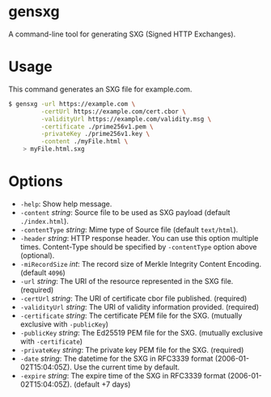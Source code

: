 # gensxg

A command-line tool for generating SXG (Signed HTTP Exchanges).

# Usage

This command generates an SXG file for example.com.

```bash
$ gensxg -url https://example.com \
         -certUrl https://example.com/cert.cbor \
         -validityUrl https://example.com/validity.msg \
         -certificate ./prime256v1.pem \
         -privateKey ./prime256v1.key \
         -content ./myFile.html \
    > myFile.html.sxg
```

# Options

- `-help`:                 Show help message.
- `-content` _string_:     Source file to be used as SXG payload (default `./index.html`).
- `-contentType` _string_: Mime type of Source file (default `text/html`).
- `-header` _string_:      HTTP response header. You can use this option multiple times.
                           Content-Type should be specified by `-contentType` option above (optional).
- `-miRecordSize` _int_:   The record size of Merkle Integrity Content Encoding. (default `4096`)
- `-url` _string_:         The URI of the resource represented in the SXG file. (required)
- `-certUrl` _string_:     The URI of certificate cbor file published. (required)
- `-validityUrl` _string_: The URI of validity information provided. (required)
- `-certificate` _string_: The certificate PEM file for the SXG. (mutually exclusive with `-publicKey`)
- `-publicKey` _string_:   The Ed25519 PEM file for the SXG. (mutually exclusive with `-certificate`)
- `-privateKey` _string_:  The private key PEM file for the SXG. (required)
- `-date` _string_:        The datetime for the SXG in RFC3339 format (2006-01-02T15:04:05Z). Use the current time by default.
- `-expire` _string_:      The expire time of the SXG in RFC3339 format (2006-01-02T15:04:05Z). (default <date> +7 days)
